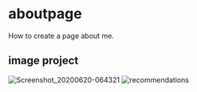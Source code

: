 # aboutpage

How to create a page about me.

## image project

![Screenshot_20200620-064321](https://user-images.githubusercontent.com/62434308/85192064-759ee000-b2c1-11ea-8c11-e1c393dbd4a8.png)
![recommendations](readme_media/recommendations.jpg)
